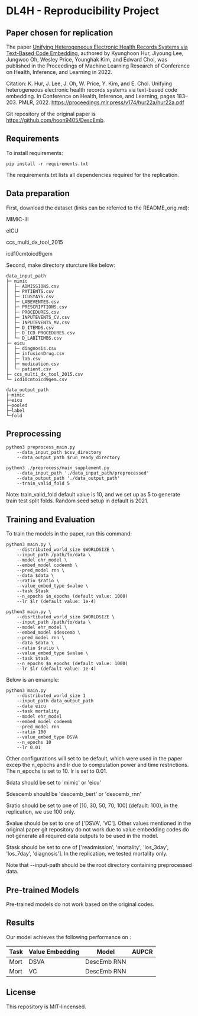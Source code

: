 # DL4H - Reproducibility Project

## Paper chosen for replication

The paper [Unifying Heterogeneous Electronic Health Records Systems via Text-Based Code Embedding](https://proceedings.mlr.press/v174/hur22a/hur22a.pdf), authored by Kyunghoon Hur, Jiyoung Lee, Jungwoo Oh, Wesley Price, Younghak Kim, and Edward Choi, was published in the Proceedings of Machine Learning Research of Conference on Health, Inference, and Learning in 2022.

Citation: K. Hur, J. Lee, J. Oh, W. Price, Y. Kim, and E. Choi. Unifying heterogeneous electronic health records systems via text-based code embedding. In Conference on Health, Inference, and Learning, pages 183–203. PMLR, 2022. https://proceedings.mlr.press/v174/hur22a/hur22a.pdf

Git repository of the original paper is https://github.com/hoon9405/DescEmb. 


## Requirements

To install requirements:

```setup
pip install -r requirements.txt
```

The requirements.txt lists all dependencies required for the replication. 

## Data preparation

First, download the dataset (links can be referred to the README_orig.md):

MIMIC-III

eICU

ccs_multi_dx_tool_2015

icd10cmtoicd9gem


Second, make directory sturcture like below:

```data prep structure
data_input_path
├─ mimic
│  ├─ ADMISSIONS.csv
│  ├─ PATIENTS.csv
│  ├─ ICUSYAYS.csv
│  ├─ LABEVENTES.csv
│  ├─ PRESCRIPTIONS.csv
│  ├─ PROCEDURES.csv
│  ├─ INPUTEVENTS_CV.csv
│  ├─ INPUTEVENTS_MV.csv
│  ├─ D_ITEMDS.csv
│  ├─ D_ICD_PROCEDURES.csv
│  └─ D_LABITEMBS.csv
├─ eicu
│  ├─ diagnosis.csv
│  ├─ infusionDrug.csv
│  ├─ lab.csv
│  ├─ medication.csv
│  └─ patient.csv
├─ ccs_multi_dx_tool_2015.csv
└─ icd10cmtoicd9gem.csv
```

```
data_output_path
├─mimic
├─eicu
├─pooled
├─label
└─fold
```


## Preprocessing

```preprocessing
python3 preprocess_main.py 
    --data_input_path $csv_directory
    --data_output_path $run_ready_directory 
```

```preprocessing supplement
python3 ./preprocess/main_supplement.py 
    --data_input_path './data_input_path/preprocessed' 
    --data_output_path './data_output_path' 
    --train_valid_fold 5
```

Note: train_valid_fold default value is 10, and we set up as 5 to generate train test split folds. Random seed setup in default is 2021. 


## Training and Evaluation

To train the models in the paper, run this command:

```train codeemb model
python3 main.py \
    --distributed_world_size $WORLDSIZE \
    --input_path /path/to/data \
    --model ehr_model \
    --embed_model codeemb \
    --pred_model rnn \
    --data $data \
    --ratio $ratio \
    --value_embed_type $value \
    --task $task
    --n_epochs $n_epochs (default value: 1000)
    --lr $lr (default value: 1e-4)
```

```train descemb model
python3 main.py \
    --disrtibuted_world_size $WORLDSIZE \
    --input_path /path/to/data \
    --model ehr_model \
    --embed_model $descemb \
    --pred_model rnn \
    --data $data \
    --ratio $ratio \
    --value_embed_type $value \
    --task $task
    --n_epochs $n_epochs (default value: 1000)
    --lr $lr (default value: 1e-4)
```


Below is an emample: 
```
python3 main.py 
    --distributed_world_size 1 
    --input_path data_output_path 
    --data eicu 
    --task mortality 
    --model ehr_model 
    --embed_model codeemb 
    --pred_model rnn 
    --ratio 100 
    --value_embed_type DSVA
    --n_epochs 10
    --lr 0.01
```

Other configurations will set to be default, which were used in the paper excep the n_epochs and lr due to computation power and time restrictions. The n_epochs is set to 10. lr is set to 0.01. 

$data should be set to 'mimic' or 'eicu'

$descemb should be 'descemb_bert' or 'descemb_rnn'

$ratio should be set to one of [10, 30, 50, 70, 100] (default: 100), in the replication, we use 100 only. 

$value should be set to one of ['DSVA', 'VC']. Other values mentioned in the original paper git repository do not work due to value embedding codes do not generate all required data outputs to be used in the model. 

$task should be set to one of ['readmission', 'mortality', 'los_3day', 'los_7day', 'diagnosis']. In the replication, we tested mortality only. 

Note that --input-path should be the root directory containing preprocessed data.



## Pre-trained Models

Pre-trained models do not work based on the original codes. 

## Results

Our model achieves the following performance on :


| Task    | Value Embedding  | Model        |  AUPCR       |
| --------|------------------|------------- | ------------ |
| Mort    | DSVA             | DescEmb RNN  |              |
| Mort    | VC               | DescEmb RNN  |              |



## License

This repository is MIT-lincensed.
